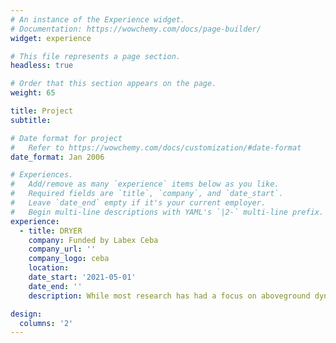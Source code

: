 ```yaml
---
# An instance of the Experience widget.
# Documentation: https://wowchemy.com/docs/page-builder/
widget: experience

# This file represents a page section.
headless: true

# Order that this section appears on the page.
weight: 65

title: Project
subtitle:

# Date format for project
#   Refer to https://wowchemy.com/docs/customization/#date-format
date_format: Jan 2006

# Experiences.
#   Add/remove as many `experience` items below as you like.
#   Required fields are `title`, `company`, and `date_start`.
#   Leave `date_end` empty if it's your current employer.
#   Begin multi-line descriptions with YAML's `|2-` multi-line prefix.
experience:
  - title: DRYER
    company: Funded by Labex Ceba
    company_url: '' 
    company_logo: ceba
    location:  
    date_start: '2021-05-01' 
    date_end: '' 
    description: While most research has had a focus on aboveground dynamics, an important unanswered question in the understanding of plant strategies is the extent to which the microbial community contributes to tropical forest functioning. In roots, the beneficial effects of the microbiome, mycorrhizal fungi or Nitrogen-fixing bacteria, are known to promote nutrient and water uptake, stimulate germination, growth and plant fitness under abiotic stress. The challenge is now to analyze how tree-microbiome interactions will affect the resistance (ability to resist and maintain fitness) and the resilience (ability to recover) of plants in a changing environment. Indeed, more frequent and intense drought events are being forecasted over the Amazon Basin. Previous work was mainly focused on terra firme forests, but few studies address the ecophysiological characteristics of seasonally flooded forests. To tackle this knowledge gap, we suggest a two-fold multidisciplinary approach which combines field sampling with a greenhouse experiment. Seedlings will be sampled in seasonally flooded forests located at Paracou in French Guiana. As mechanistic traits are closely linked to species physiological responses to abiotic environments, we will put into correlation the variation of seedlings’ mechanistic traits values with the microbiome. It will provide significant insight into the strategies of tropical species to cope with drought and improve our predictions of ecosystem functioning under future climatic regimes.

design:
  columns: '2'
---
```

